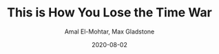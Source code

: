 ---
title: "This is How You Lose the Time War"
book: this-is-how-you-lose-the-time-war
author: Amal El-Mohtar, Max Gladstone
kindle: false
date: 2020-08-02
pub: 2019
tags: posts
genres: sci-fi, romance, LGBT
review: Creative and lyrical, this short, epistolary ACTUAL enemies-to-lovers is so beautifully written.
goodreads: https://www.goodreads.com/book/show/43352954-this-is-how-you-lose-the-time-war
bookshop: https://bookshop.org/books/this-is-how-you-lose-the-time-war/9781534430990
---
